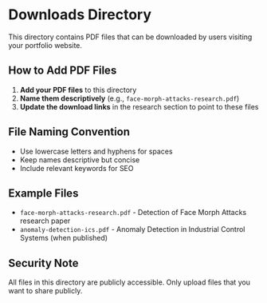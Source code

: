 # Downloads Directory

This directory contains PDF files that can be downloaded by users visiting your portfolio website.

## How to Add PDF Files

1. **Add your PDF files** to this directory
2. **Name them descriptively** (e.g., `face-morph-attacks-research.pdf`)
3. **Update the download links** in the research section to point to these files

## File Naming Convention

- Use lowercase letters and hyphens for spaces
- Keep names descriptive but concise
- Include relevant keywords for SEO

## Example Files

- `face-morph-attacks-research.pdf` - Detection of Face Morph Attacks research paper
- `anomaly-detection-ics.pdf` - Anomaly Detection in Industrial Control Systems (when published)

## Security Note

All files in this directory are publicly accessible. Only upload files that you want to share publicly.
